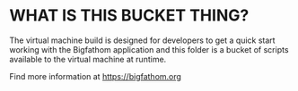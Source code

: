 WHAT IS THIS BUCKET THING?
==========================
The virtual machine build is designed for developers to get a quick start 
working with the Bigfathom application and this folder is a bucket 
of scripts available to the virtual machine at runtime.

Find more information at https://bigfathom.org
